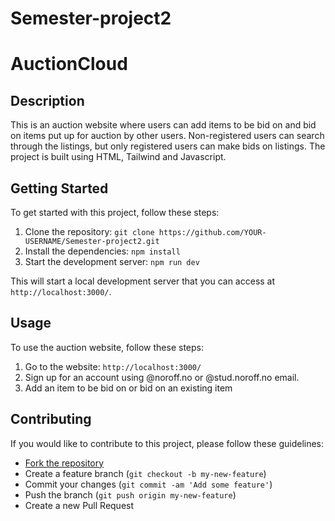 # Semester-project2
# AuctionCloud
## Description 

This is an auction website where users can add items to be bid on and bid on items put up for auction by other users. Non-registered users can search through the listings, but only registered users can make bids on listings.
The project is built using HTML, Tailwind and Javascript.

## Getting Started

To get started with this project, follow these steps:

1. Clone the repository: `git clone https://github.com/YOUR-USERNAME/Semester-project2.git`
2. Install the dependencies: `npm install`
3. Start the development server: `npm run dev`

This will start a local development server that you can access at `http://localhost:3000/`.

## Usage

To use the auction website, follow these steps:

1. Go to the website: `http://localhost:3000/`
2. Sign up for an account using @noroff.no or @stud.noroff.no email.
3. Add an item to be bid on or bid on an existing item

## Contributing

If you would like to contribute to this project, please follow these guidelines:

- [Fork the repository](https://help.github.com/en/github/getting-started-with-github/fork-a-repo)
- Create a feature branch (`git checkout -b my-new-feature`)
- Commit your changes (`git commit -am 'Add some feature'`)
- Push the branch (`git push origin my-new-feature`)
- Create a new Pull Request
